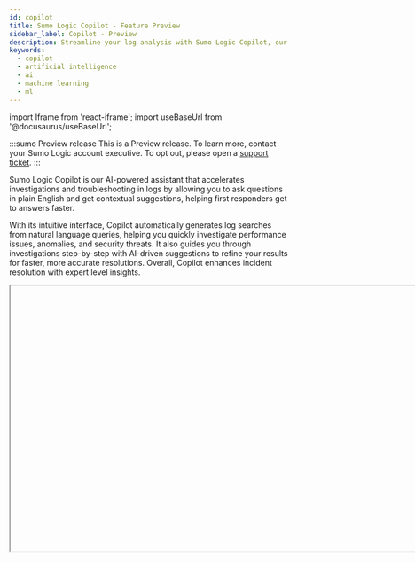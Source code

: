 ```yaml
---
id: copilot
title: Sumo Logic Copilot - Feature Preview
sidebar_label: Copilot - Preview
description: Streamline your log analysis with Sumo Logic Copilot, our AI-based assistant designed to simplify log analysis by allowing you to ask questions in plain English and providing search suggestions without the need to write log queries.
keywords:
  - copilot
  - artificial intelligence
  - ai
  - machine learning
  - ml
---
```


import Iframe from 'react-iframe';
import useBaseUrl from '@docusaurus/useBaseUrl';

:::sumo Preview release
This is a Preview release. To learn more, contact your Sumo Logic account executive. To opt out, please open a [support ticket](https://support.sumologic.com/support/s/).
:::

Sumo Logic Copilot is our AI-powered assistant that accelerates investigations and troubleshooting in logs by allowing you to ask questions in plain English and get contextual suggestions, helping first responders get to answers faster.

With its intuitive interface, Copilot automatically generates log searches from natural language queries, helping you quickly investigate performance issues, anomalies, and security threats. It also guides you through investigations step-by-step with AI-driven suggestions to refine your results for faster, more accurate resolutions. Overall, Copilot enhances incident resolution with expert level insights.

<Iframe url="https://player.vimeo.com/video/1021631518?badge=0&amp;autopause=0&amp;player_id=0&amp;app_id=58479"
     width="854px"
     height="480px"
     id="myId"
     className="video-container"
     display="initial"
     position="relative"
     allow="accelerometer; clipboard-write; encrypted-media; gyroscope; picture-in-picture"
     allowfullscreen
     />


### Key features

Copilot accelerates incident response by combining prebuilt contextual insights with natural language queries and enhancing time to insights for users across your organization. With sub-3-second response times with over 90% translation accuracy for most queries, Copilot ensures fast and dependable results for supported log sources.

* **Natural language queries**. Ask questions in plain English.
* **Contextual suggestions**. Get suggestions relevant to your troubleshooting and investigations context.
* **Conversation history**. Save and resume troubleshooting or investigation sessions without losing context.
* **Auto-visualize**. Copilot automatically generates charts from search results, which you can add directly to dashboards.
* **Log compatibility**. Copilot supports structured logs, semi-structured logs (partial JSON), and unstructured logs (e.g., Palo Alto Firewall) when Field Extraction Rules (FERs) are applied. This ensures valuable insights across a variety of log formats.
* **Enhanced query experience**. Auto-complete to streamline natural language queries.

## Security and compliance

Copilot leverages foundational models available through Amazon Bedrock. As a result, our Copilot compliance and security posture are inherited from Amazon Bedrock. For detailed information, refer to the following Amazon Bedrock security and compliance resources:

* [Security in Amazon Bedrock](https://docs.aws.amazon.com/bedrock/latest/userguide/security.html)
* [Amazon Bedrock Security and Privacy](https://aws.amazon.com/bedrock/security-compliance/)

Additionally, all aspects of our service, including Copilot, adhere to the security and compliance requirements outlined in our [service agreement](https://www.sumologic.com/service-agreement) or in individually negotiated contracts.

### Who benefits from Copilot?

Copilot is ideal for users of all skill levels:

* **On-call engineers**. Accelerate time to resolution by surfacing key troubleshooting insights.
* **Security engineers**. Obtain security insights rapidly for faster security incident resolution.

## How to use Copilot

In this section, you'll learn the recommended workflow for using Copilot effectively, along with best practices to maximize its benefits.

### Step 1: Open Copilot

To start using Copilot:

From the [**Classic UI**](/docs/get-started/sumo-logic-ui-classic), navigate to the **Copilot** tab.<br/><img src={useBaseUrl('img/search/copilot/copilot-tab.png')} alt="Copilot tab" style={{border: '1px solid gray'}} width="250" />

From the [**New UI**](/docs/get-started/sumo-logic-ui), click **Copilot** in the left nav.<br/><img src={useBaseUrl('img/search/copilot/copilot-tab-new.png')} alt="Copilot tab" style={{border: '1px solid gray'}} width="250" />

### Step 2: Review the auto-selected source

Review the auto-selected **Source Category** and adjust it if needed. The source category is selected based on Copilot’s assessment of user intent. You can also type a source expression in the box. In either approach, you are defining the scope of your exploration.

In this example, we'll select a source for AWS WAF. For indexes, type `_index=<index name>`. Autocompletion is supported for sources; type a few words, view source suggestions and pick one.

<img src={useBaseUrl('img/search/copilot/source-category.png')} alt="Copilot source category" style={{border: '1px solid gray'}} width="600" />

### Step 3: Execute a Suggestion

Click on any of the prebuilt **Suggestions** prompts to launch your investigation. These AI-curated natural language insights are tailored to the specific source you've chosen.

In this example, we'll click `Count the number of log entries by the collector ID`. This translates the insight to a log query and renders results.

<img src={useBaseUrl('img/search/copilot/suggestions.png')} alt="Copilot time period" style={{border: '1px solid gray'}} width="600" />

### Step 4: Ask a question

In the **Ask Something...** field, you can manually enter a natural language prompt similar to the prebuilt ones under **Suggestions**. In addition, use autocompletions if appropriate. Type a word in the search bar to trigger completions based on the keyword.

<!-- TO DO BA to upload to YouTube DEMO: https://drive.google.com/file/d/10XUn4DQD3K91V3Qf5heCizkHJneTaBJ7/view?usp=sharing
-->

<img src={useBaseUrl('img/search/copilot/manual-entry.png')} alt="Copilot time period" style={{border: '1px solid gray'}} width="600" />

Broad questions may not yield accurate results. For best outcomes, frame your queries around a small, well-defined problem. If Copilot is unable to translate your prompt into a query, it will display "Failed translation".

Break your questions into smaller, specific requirements to help Copilot provide more accurate answers.<br/><img src={useBaseUrl('img/search/copilot/copilot-periods.gif')} alt="Copilot time period" style={{border: '1px solid gray'}} width="700" />

<!-- TO DO
##### Autocompletion for natural language
see https://drive.google.com/file/d/10XUn4DQD3K91V3Qf5heCizkHJneTaBJ7/view?usp=sharing
--->

##### Tips and tricks

* **Start with a broad query**. Begin with a query like `Show me the most recent logs` to understand the structure and available fields in your logs.  
* **Disambiguate field names**. If fields have similar names and cause confusion, explicitly specify the field (e.g., `<field_name>`) to improve accuracy.  
* **Experiment with phrasing**. Try multiple variations of a query to provide context and receive more relevant suggestions.  
* **Include time or variations to add `timeslice` as a dimension**. When timeslicing data, include the term `time` in your query. For example: `Count requests, every 1m, different code challenges and user used during login attempts by time`.

Below are examples of how you can phrase queries if the autocompletions and contextual suggestions are not relevant to you:

* `Count logs by` [field(s)] and `Group logs by` [field(s)] produce the same result
* `Sort by` [field(s)] [in descending order]
* `Percentage by` [field] `values`
* `Find` [stat] `for` [field] (max, min, standard deviation, etc.)
* `Filter by` [field] `contains` [keyword]
   :::note
   Keyword searches are case-sensitive.
   :::
* `Apply logreduce to logs`

Additional prompts can trigger more advanced activities (e.g., mapping network activity against CrowdStrike):

* `Analyze risk and severity of network activity`
* `Identify top application categories accessed`

#### Time range

By default, Copilot searches run with a 15-minute time range. If your search returns no results, consider expanding the time range.

1. Click the clock icon and select your desired time range from the dropdown.<br/><img src={useBaseUrl('img/search/copilot/time-period.png')} alt="Copilot time period" style={{border: '1px solid gray'}} width="400" />
1. Click the search button.<br/><img src={useBaseUrl('img/search/copilot/search-button.png')} alt="Copilot search button" style={{border: '1px solid gray'}} width="250" />

#### Chart type

Copilot will automatically attempt to visualize your data. For example, a query like `Top ip by geo` will trigger a geo lookup and display the results on a map:

<img src={useBaseUrl('img/search/copilot/copilot-geo-chart.png')} alt="Copilot chart types" style={{border: '1px solid gray'}} width="800" />

The following rules are used to deduce chart type:
* If both latitude and longitude fields exist, it returns a MAP chart type.
* If there is only one field and one record, it returns an SVP chart type. Example query: `(_sourceCategory=ic/linux/gcp) | count by %"_sourcename" | count`
* If a `sort` operator is present and there are string fields, it returns a TABLE. Given that there is a `sort` operator, probably the user is interested in `count`. Query: `(_sourceCategory=ic/linux/gcp) | count by %"_sourcename" | sort by _count`
* If there is a `_timeslice` field, it returns a LINE chart type if there are numeric fields or a TABLE chart type if there are string fields.
* If there is one string field, one numeric field, and record count is less than 6, it returns a PIE chart type. Query: `(_sourceCategory=ic/linux/gcp) | count by %"_sourcename"`.
* If there is one string field, less than 3 numeric fields, and record count is less than 20, it returns a LINE chart.
* If none of the above conditions are met, it defaults to returning a TABLE chart type.

If required, select your preferred chart type, such as **Table**, **Bar**, **Column**, or **Line** view to visualize your results. You can also click **Add to Dashboard** to export an AI-generated dashboard for root cause analysis.

<img src={useBaseUrl('img/search/copilot/chart-types.png')} alt="Copilot chart types" style={{border: '1px solid gray'}} width="500" />

#### Edit query code

You can manually edit your log search query code if needed.

1. Click in the code editor field and edit your search. Not familiar with Sumo Logic query language? See [Search Query Language](/docs/search/search-query-language) to learn more.<br/><img src={useBaseUrl('img/search/copilot/code-editor.png')} alt="Copilot time period" style={{border: '1px solid gray'}} width="500" />
1. When you're done, press Enter or click the search button.<br/><img src={useBaseUrl('img/search/copilot/play.png')} alt="Copilot time period" style={{border: '1px solid gray'}} width="500" />

:::tip
To save space, you can use the **Hide Log Query** icon to collapse the log query code.<br/><img src={useBaseUrl('img/search/copilot/show-hide-query.png')} alt="Copilot time period" style={{border: '1px solid gray'}} width="500" />
:::

#### Compatible Log Formats

Copilot querying is compatible with JSON logs, partial JSON logs, and unstructured logs with Field Extraction Rules. It cannot be used to query metrics or trace telemetry.

To retrieve a list of `_sourceCategories` with JSON data, use the following query:

```sql
_sourceCategory=* "{" "}"
| limit 10000 | logreduce keys noaggregate
| count by _sourceCategory, _schema
| where _schema != "unknown"
| sum(_count) by _sourceCategory
```

If your log query contains a mix of JSON and non-JSON formatting (i.e., a log file is partially JSON), you can isolate the JSON portion by adding `{` to the source expression to trigger **Suggestions**.<br/><img src={useBaseUrl('img/search/copilot/copilot-json.png')} alt="Copilot JSON formatting" style={{border: '1px solid gray'}} width="350" />

#### History

Often, users work on multiple incidents at the same time. To view Copilot interactions related to these incidents, click **History**.<br/><img src={useBaseUrl('img/search/copilot/history.png')} alt="Copilot History" style={{border: '1px solid gray'}} width="700" />

You can resume a conversation in two ways:

First, the Resume conversation icon picks up from the last query in a conversation.<br/><img src={useBaseUrl('img/search/copilot/resume-convo-history1.png')} alt="Copilot History" style={{border: '1px solid gray'}} width="700" />

Second, you can resume from a specific query in a conversation by clicking on the row in the conversation history and then clicking on the gray area on the right side, as shown below.<br/><img src={useBaseUrl('img/search/copilot/resume-convo-history2.png')} alt="Copilot History" style={{border: '1px solid gray'}} width="700" />

#### New Conversation

To start a fresh exploration, click **New Conversation**. This clears your current session and allows you to begin with a clean slate.<br/><img src={useBaseUrl('img/search/copilot/new-conversation.png')} alt="Copilot new conversation" style={{border: '1px solid gray'}} width="700" />


### Step 5: Open in Log Search

Click the **Open in Log Search** icon, which will copy your query from Copilot over to a new log search, allowing you to utilize all of Sumo Logic's search functionality. You can continue investigating, save the search, and remediate.

<img src={useBaseUrl('img/search/copilot/open-in-log-search.png')} alt="Copilot open in log search" style={{border: '1px solid gray'}} width="600" />



## Example queries

### Logs for security

<!-- add micro lesson when published-->

In the video, Copilot is used to investigate a security issue involving the potential leak of AWS CloudTrail access keys outside the organization.

The video demonstrates how to use Copilot to analyze AWS CloudTrail data, review AI-curated suggestions, refine searches using natural language prompts, and generate an AI-driven dashboard for root cause analysis and sharing.

<Iframe url="https://www.youtube.com/embed/QrRvN2Bg4NY?si=FTbUeCI-xaJrglmm?rel=0"
        width="854px"
        height="480px"
        id="myId"
        className="video-container"
        display="initial"
        position="relative"
        allow="accelerometer; clipboard-write; encrypted-media; gyroscope; picture-in-picture"
        allowfullscreen
        />


### Cloud SIEM

You are a SecOps engineer who uses [Cloud SIEM](/docs/cse/). You are worried about a signal in Cloud SIEM regarding malicious network activity. You want to investigate network records and be proactive. You are under pressure to complete your investigation quickly. While familiar with Sumo Logic, you do not write log queries every day and could use a little help. Fortunately, all your Cloud SIEM records are in Sumo Logic.

1. In Copilot, you type the source for Cloud SIEM network records:
   ```
   _index=sec_record_network
   ```
1. You know what you are looking for. So, you ask:
   ```
   Count logs by action. Sort the results.
   ```
   <img src={useBaseUrl('img/search/copilot/copilot-cloud-siem-1.png')} alt="Copilot tab" style={{border: '1px solid gray'}} width="500" />
1. As soon as you do that, you can look at the **Suggestions** section on the right. These suggestions are curated based on their relevance to this Cloud SIEM source. You pick a suggestion to compare results to the last hour:
   ```
   Count logs by action. Sort the results. versus the previous 1h
   ```
   Notice the system translated the suggestion to a log query and rendered results as a bar graph with no user input. <br/><img src={useBaseUrl('img/search/copilot/copilot-cloud-siem-2.png')} alt="Copilot tab" style={{border: '1px solid gray'}} width="800" />
1. Switching to table view, you notice "Malicious” in the search results. So, you add in `Filter results by action contains Malicious` to the query:
   ```
   Count logs by action. Sort the results. Filter results by action contains Malicious.
   ```
   <img src={useBaseUrl('img/search/copilot/copilot-cloud-siem-3.png')} alt="Copilot tab" style={{border: '1px solid gray'}} width="800" />
   :::note
   If `Malicious` doesn't work, try `Malicious*`. Sumo Logic is case sensitive.
   :::
1. Next, you look for URLs that pertain to the malicious action:
   ```
   Count logs by action, url, user. Sort the results. Filter results by action contains Malicious.
   ```
   <img src={useBaseUrl('img/search/copilot/copilot-cloud-siem-4.png')} alt="Copilot tab" style={{border: '1px solid gray'}} width="800" />
1. Even though the activity was blocked, you can investigate the affected users in the endpoint records next.

To summarize, you conclude there is malicious activity originating from certain users who need to be investigated further.

## Role Based Access Control

Role Based Access Control is not supported for contextual suggestions and autocompletions. It is possible for a user who is blocked by [log search RBAC](/docs/manage/users-roles/roles/construct-search-filter-for-role/) to view suggestions or completions for unpermitted source expressions. However, they will not be executed by the search.

## Feedback

We want your feedback! Let us know what you think by clicking the thumbs up or thumbs down icon and entering the context of your query.

<img src={useBaseUrl('img/search/copilot/feedback-thumbs.png')} alt="Copilot feedback icons" style={{border: '1px solid gray'}} width="800" />

You can also leave feedback on errors.

<img src={useBaseUrl('img/search/copilot/feedback-error.png')} alt="Copilot feedback icons" style={{border: '1px solid gray'}} width="800" />

## Opt out

To opt out of Copilot, contact our [support team](https://support.sumologic.com/support/s/).
